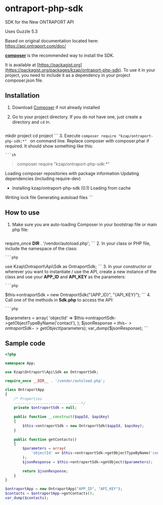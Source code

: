 # ontraport-php-sdk
SDK for the New ONTRAPORT API

Uses Guzzle 5.3

Based on original documentation located here: https://api.ontraport.com/doc/

[**composer**](https://getcomposer.org/) is the recommended way to install the SDK.

It is available at [https://packagist.org](https://packagist.org/packages/kzap/ontraport-php-sdk). To use it in your project, you need to include it as a dependency in your project composer.json file.

## Installation
1. Download [Composer](https://getcomposer.org/download/) if not already installed
2. Go to your project directory. If you do not have one, just create a directory and `cd` in.

    ```sh
mkdir project
cd project
    ```
3. Execute `composer require "kzap/ontraport-php-sdk:*" ` on command line. Replace composer with composer.phar if required. It should show something like this:

    ```sh
> composer require "kzap/ontraport-php-sdk:*"

Loading composer repositories with package information
Updating dependencies (including require-dev)
- Installing kzap/ontraport-php-sdk (0.1)
Loading from cache

Writing lock file
Generating autoload files
    ```

## How to use
1. Make sure you are auto-loading Composer in your bootstrap file or main php file:

	```php
require_once __DIR__ . '/vendor/autoload.php';
	```
2. In your class or PHP file, include the namespace of the class:

	```php
use Kzap\Ontraport\Api\Sdk as OntraportSdk;
	```
3. In your constructor or wherever you want to instantiate / use the API, create a new instance of the class and use your **APP_ID** and **API_KEY** as the parameters:

	```php
$this->ontraportSdk = new OntraportSdk("{APP_ID}", "{API_KEY}");
	```
4. Call one of the methods in **Sdk.php** to access the API:

    ```php
$parameters = array(
	'objectId' => $this->ontraportSdk->getObjectTypeByName('contact'),
);
$jsonResponse = $this->ontraportSdk->getObject($parameters);
var_dump($jsonResponse);
    ```

## Sample code

```php
<?php

namespace App;

use Kzap\Ontraport\Api\Sdk as OntraportSdk;

require_once __DIR__ . '/vendor/autoload.php';

class OntraportApp
{
    /* Properties
    -------------------------------*/
    private $ontraportSdk = null;
    
    public function __construct($appId, $apiKey)
    {
        $this->ontraportSdk = new OntraportSdk($appId, $apiKey);
    }
    
    public function getContacts()
    {
        $parameters = array(
            'objectId' => $this->ontraportSdk->getObjectTypeByName('contact'),
        );
        $jsonResponse = $this->ontraportSdk->getObject($parameters);
        
        return $jsonResponse;
    }
}

$ontraportApp = new OntraportApp("APP_ID", "API_KEY");
$contacts = $ontraportApp->getContacts();
var_dump($contacts);

```